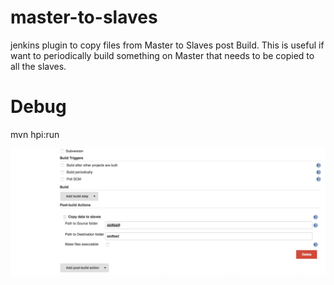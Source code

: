 # master-to-slaves
jenkins plugin to copy files from Master to Slaves post Build. This is useful if want to periodically build something on Master that needs to be copied to all the slaves.

# Debug
mvn hpi:run

![Alt text](https://github.com/hemanthgk10/master-to-slaves/blob/master/screenshot/Screen%20Shot%202016-05-25%20at%204.27.34%20PM.png "Plugin Screen Shot")



